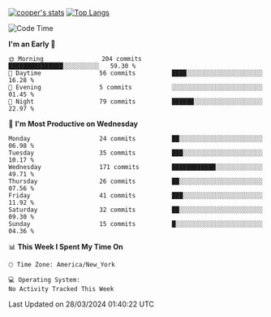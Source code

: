 [![cooper's stats](https://github-readme-stats-dwoluvhms-coopjz.vercel.app/api?username=coopjz&count_private=true)](https://github.com/coopjz/github-readme-stats)
[![Top Langs](https://github-readme-stats-dwoluvhms-coopjz.vercel.app/api/top-langs/?username=coopjz&count_private=true&langs_count=8&layout=compact)](https://github.com/coopjz/github-readme-stats)
<!--START_SECTION:waka-->
![Code Time](http://img.shields.io/badge/Code%20Time-0%20secs-blue)

**I'm an Early 🐤** 

```text
🌞 Morning                204 commits         ███████████████░░░░░░░░░░   59.30 % 
🌆 Daytime                56 commits          ████░░░░░░░░░░░░░░░░░░░░░   16.28 % 
🌃 Evening                5 commits           ░░░░░░░░░░░░░░░░░░░░░░░░░   01.45 % 
🌙 Night                  79 commits          ██████░░░░░░░░░░░░░░░░░░░   22.97 % 
```
📅 **I'm Most Productive on Wednesday** 

```text
Monday                   24 commits          ██░░░░░░░░░░░░░░░░░░░░░░░   06.98 % 
Tuesday                  35 commits          ███░░░░░░░░░░░░░░░░░░░░░░   10.17 % 
Wednesday                171 commits         ████████████░░░░░░░░░░░░░   49.71 % 
Thursday                 26 commits          ██░░░░░░░░░░░░░░░░░░░░░░░   07.56 % 
Friday                   41 commits          ███░░░░░░░░░░░░░░░░░░░░░░   11.92 % 
Saturday                 32 commits          ██░░░░░░░░░░░░░░░░░░░░░░░   09.30 % 
Sunday                   15 commits          █░░░░░░░░░░░░░░░░░░░░░░░░   04.36 % 
```


📊 **This Week I Spent My Time On** 

```text
🕑︎ Time Zone: America/New_York

💻 Operating System: 
No Activity Tracked This Week
```


 Last Updated on 28/03/2024 01:40:22 UTC
<!--END_SECTION:waka-->
